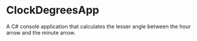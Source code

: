 # ClockDegreesApp
A C# console application that calculates the lesser angle between the hour arrow and the minute arrow.
